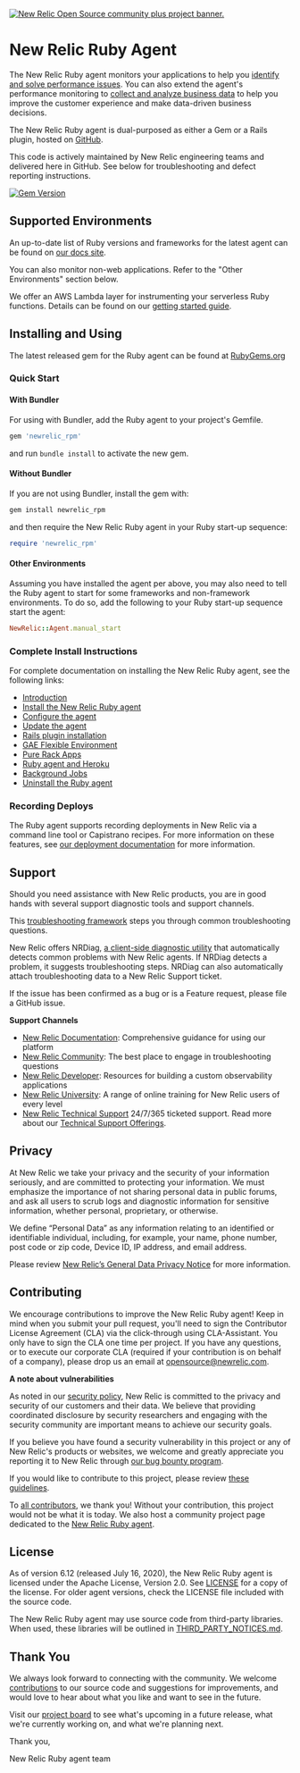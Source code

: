 <a href="https://opensource.newrelic.com/oss-category/#community-plus"><picture><source media="(prefers-color-scheme: dark)" srcset="https://github.com/newrelic/opensource-website/raw/main/src/images/categories/dark/Community_Plus.png"><source media="(prefers-color-scheme: light)" srcset="https://github.com/newrelic/opensource-website/raw/main/src/images/categories/Community_Plus.png"><img alt="New Relic Open Source community plus project banner." src="https://github.com/newrelic/opensource-website/raw/main/src/images/categories/Community_Plus.png"></picture></a>

# New Relic Ruby Agent

The New Relic Ruby agent monitors your applications to help you
[identify and solve performance issues](https://docs.newrelic.com/docs/agents/ruby-agent/getting-started/introduction-new-relic-ruby#monitor-performance).
You can also extend the agent's performance monitoring to
[collect and analyze business data](https://docs.newrelic.com/docs/agents/ruby-agent/getting-started/introduction-new-relic-ruby#business-data)
to help you improve the customer experience and make data-driven business decisions.

The New Relic Ruby agent is dual-purposed as either a Gem or a Rails plugin,
hosted on [GitHub](https://github.com/newrelic/newrelic-ruby-agent).

This code is actively maintained by New Relic engineering teams and delivered here in GitHub. See below for troubleshooting and defect reporting instructions.

[![Gem Version](https://badge.fury.io/rb/newrelic_rpm.svg)](https://badge.fury.io/rb/newrelic_rpm)

## Supported Environments

An up-to-date list of Ruby versions and frameworks for the latest agent
can be found on [our docs site](http://docs.newrelic.com/docs/ruby/supported-frameworks).

You can also monitor non-web applications. Refer to the "Other
Environments" section below.

We offer an AWS Lambda layer for instrumenting your serverless Ruby functions.
Details can be found on our [getting started guide](https://docs.newrelic.com/docs/serverless-function-monitoring/aws-lambda-monitoring/get-started/monitoring-aws-lambda-serverless-monitoring/).

## Installing and Using

The latest released gem for the Ruby agent can be found at [RubyGems.org](https://rubygems.org/gems/newrelic_rpm)

### Quick Start

#### With Bundler

For using with Bundler, add the Ruby agent to your project's Gemfile.

```ruby
gem 'newrelic_rpm'
```

and run `bundle install` to activate the new gem.

#### Without Bundler

If you are not using Bundler, install the gem with:

```bash
gem install newrelic_rpm
```

and then require the New Relic Ruby agent in your Ruby start-up sequence:

```ruby
require 'newrelic_rpm'
```

#### Other Environments

Assuming you have installed the agent per above, you may also need to tell the Ruby agent to start for some frameworks and non-framework environments. To do so, add the following to your Ruby start-up sequence start the agent:

```ruby
NewRelic::Agent.manual_start
```

### Complete Install Instructions

For complete documentation on installing the New Relic Ruby agent, see the following links:

* [Introduction](https://docs.newrelic.com/docs/agents/ruby-agent/getting-started/introduction-new-relic-ruby)
* [Install the New Relic Ruby agent](https://docs.newrelic.com/docs/agents/ruby-agent/installation/install-new-relic-ruby-agent)
* [Configure the agent](https://docs.newrelic.com/docs/agents/ruby-agent/configuration/ruby-agent-configuration)
* [Update the agent](https://docs.newrelic.com/docs/agents/ruby-agent/installation/update-ruby-agent)
* [Rails plugin installation](https://docs.newrelic.com/docs/agents/ruby-agent/installation/ruby-agent-installation-rails-plugin)
* [GAE Flexible Environment](https://docs.newrelic.com/docs/agents/ruby-agent/installation/install-new-relic-ruby-agent-gae-flexible-environment)
* [Pure Rack Apps](http://docs.newrelic.com/docs/ruby/rack-middlewares)
* [Ruby agent and Heroku](https://docs.newrelic.com/docs/agents/ruby-agent/installation/ruby-agent-heroku)
* [Background Jobs](https://docs.newrelic.com/docs/agents/ruby-agent/background-jobs/monitor-ruby-background-processes)
* [Uninstall the Ruby agent](https://docs.newrelic.com/docs/agents/ruby-agent/installation/uninstall-ruby-agent)

### Recording Deploys

The Ruby agent supports recording deployments in New Relic via a command line
tool or Capistrano recipes. For more information on these features, see
[our deployment documentation](http://docs.newrelic.com/docs/ruby/recording-deployments-with-the-ruby-agent)
for more information.


## Support

Should you need assistance with New Relic products, you are in good hands with several support diagnostic tools and support channels.

This [troubleshooting framework](https://forum.newrelic.com/s/hubtopic/aAX8W0000008bSgWAI/ruby-troubleshooting-framework-install) steps you through common troubleshooting questions.

New Relic offers NRDiag, [a client-side diagnostic utility](https://docs.newrelic.com/docs/using-new-relic/cross-product-functions/troubleshooting/new-relic-diagnostics) that automatically detects common problems with New Relic agents. If NRDiag detects a problem, it suggests troubleshooting steps. NRDiag can also automatically attach troubleshooting data to a New Relic Support ticket.

If the issue has been confirmed as a bug or is a Feature request, please file a GitHub issue.

**Support Channels**

* [New Relic Documentation](https://docs.newrelic.com/docs/agents/ruby-agent): Comprehensive guidance for using our platform
* [New Relic Community](https://forum.newrelic.com): The best place to engage in troubleshooting questions
* [New Relic Developer](https://developer.newrelic.com/): Resources for building a custom observability applications
* [New Relic University](https://learn.newrelic.com/): A range of online training for New Relic users of every level
* [New Relic Technical Support](https://support.newrelic.com/) 24/7/365 ticketed support. Read more about our [Technical Support Offerings](https://docs.newrelic.com/docs/licenses/license-information/general-usage-licenses/support-plan).

## Privacy

At New Relic we take your privacy and the security of your information seriously, and are committed to protecting your information. We must emphasize the importance of not sharing personal data in public forums, and ask all users to scrub logs and diagnostic information for sensitive information, whether personal, proprietary, or otherwise.

We define “Personal Data” as any information relating to an identified or identifiable individual, including, for example, your name, phone number, post code or zip code, Device ID, IP address, and email address.

Please review [New Relic’s General Data Privacy Notice](https://newrelic.com/termsandconditions/privacy) for more information.

## Contributing

We encourage contributions to improve the New Relic Ruby agent! Keep in mind when you submit your pull request, you'll need to sign the Contributor License Agreement (CLA) via the click-through using CLA-Assistant. You only have to sign the CLA one time per project.
If you have any questions, or to execute our corporate CLA (required if your contribution is on behalf of a company), please drop us an email at opensource@newrelic.com.

**A note about vulnerabilities**

As noted in our [security policy](https://github.com/newrelic/newrelic-ruby-agent/security/policy), New Relic is committed to the privacy and security of our customers and their data. We believe that providing coordinated disclosure by security researchers and engaging with the security community are important means to achieve our security goals.

If you believe you have found a security vulnerability in this project or any of New Relic's products or websites, we welcome and greatly appreciate you reporting it to New Relic through [our bug bounty program](https://docs.newrelic.com/docs/security/security-privacy/information-security/report-security-vulnerabilities/).

If you would like to contribute to this project, please review [these guidelines](https://github.com/newrelic/newrelic-ruby-agent/blob/main/CONTRIBUTING.md).

To [all contributors](https://github.com/newrelic/newrelic-ruby-agent/graphs/contributors), we thank you!  Without your contribution, this project would not be what it is today.  We also host a community project page dedicated to
the [New Relic Ruby agent](https://opensource.newrelic.com/projects/newrelic/newrelic-ruby-agent).

## License

As of version 6.12 (released July 16, 2020), the New Relic Ruby agent is licensed under the Apache License, Version 2.0. See [LICENSE](LICENSE) for a copy of the license. For older agent versions, check the LICENSE file included with the source code.

The New Relic Ruby agent may use source code from third-party libraries. When used, these libraries will be outlined in [THIRD_PARTY_NOTICES.md](THIRD_PARTY_NOTICES.md).

## Thank You

We always look forward to connecting with the community. We welcome [contributions](https://github.com/newrelic/newrelic-ruby-agent#contributing) to our source code and suggestions for improvements, and would love to hear about what you like and want to see in the future. 

Visit our [project board](https://github.com/orgs/newrelic/projects/84/) to see what's upcoming in a future release, what we're currently working on, and what we're planning next.

Thank you,

New Relic Ruby agent team
